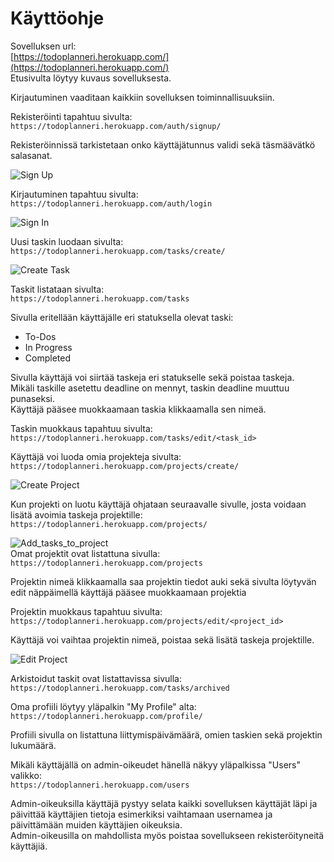 # Käyttöohje

Sovelluksen url:  
[https://todoplanneri.herokuapp.com/](https://todoplanneri.herokuapp.com/)  
Etusivulta löytyy kuvaus sovelluksesta.

Kirjautuminen vaaditaan kaikkiin sovelluksen toiminnallisuuksiin.  

Rekisteröinti tapahtuu sivulta:  
`https://todoplanneri.herokuapp.com/auth/signup/`  

Rekisteröinnissä tarkistetaan onko käyttäjätunnus validi sekä täsmäävätkö salasanat.  

![Sign Up](https://github.com/Patrieli/ToDoPlanner/blob/master/documentation/pictures/signup.png)  

Kirjautuminen tapahtuu sivulta:    
`https://todoplanneri.herokuapp.com/auth/login`  

![Sign In](https://github.com/Patrieli/ToDoPlanner/blob/master/documentation/pictures/signin.png)

Uusi taskin luodaan sivulta:  
`https://todoplanneri.herokuapp.com/tasks/create/`  

![Create Task](https://github.com/Patrieli/ToDoPlanner/blob/master/documentation/pictures/task_create.png)  

Taskit listataan sivulta:  
`https://todoplanneri.herokuapp.com/tasks`  

Sivulla eritellään käyttäjälle eri statuksella olevat taski:
- To-Dos  
- In Progress  
- Completed  

Sivulla käyttäjä voi siirtää taskeja eri statukselle sekä poistaa taskeja.  
Mikäli taskille asetettu deadline on mennyt, taskin deadline muuttuu punaseksi.  
Käyttäjä pääsee muokkaamaan taskia klikkaamalla sen nimeä.  

Taskin muokkaus tapahtuu sivulta:  
`https://todoplanneri.herokuapp.com/tasks/edit/<task_id>`  

Käyttäjä voi luoda omia projekteja sivulta:  
`https://todoplanneri.herokuapp.com/projects/create/`  

![Create Project](https://github.com/Patrieli/ToDoPlanner/blob/master/documentation/pictures/project_create.png)  

Kun projekti on luotu käyttäjä ohjataan seuraavalle sivulle, josta voidaan lisätä avoimia taskeja projektille:  
`https://todoplanneri.herokuapp.com/projects/`  

![Add_tasks_to_project](https://github.com/Patrieli/ToDoPlanner/blob/master/documentation/pictures/add_tasks_to_project.png)  
Omat projektit ovat listattuna sivulla:  
`https://todoplanneri.herokuapp.com/projects`  

Projektin nimeä klikkaamalla saa projektin tiedot auki sekä sivulta löytyvän edit näppäimellä käyttäjä pääsee muokkaamaan projektia  

Projektin muokkaus tapahtuu sivulta:  
`https://todoplanneri.herokuapp.com/projects/edit/<project_id>`  

Käyttäjä voi vaihtaa projektin nimeä, poistaa sekä lisätä taskeja projektille.  

![Edit Project](https://github.com/Patrieli/ToDoPlanner/blob/master/documentation/pictures/edit_project.png)  

Arkistoidut taskit ovat listattavissa sivulla:  
`https://todoplanneri.herokuapp.com/tasks/archived`  

Oma profiili löytyy yläpalkin "My Profile" alta:  
`https://todoplanneri.herokuapp.com/profile/`   

Profiili sivulla on listattuna liittymispäivämäärä, omien taskien sekä projektin lukumäärä.  

Mikäli käyttäjällä on admin-oikeudet hänellä näkyy yläpalkissa "Users" valikko:  
`https://todoplanneri.herokuapp.com/users`  

Admin-oikeuksilla käyttäjä pystyy selata kaikki sovelluksen käyttäjät läpi ja päivittää käyttäjien tietoja esimerkiksi vaihtamaan usernamea ja päivittämään muiden käyttäjien oikeuksia.  
Admin-oikeusilla on mahdollista myös poistaa sovellukseen rekisteröityneitä käyttäjiä.  

